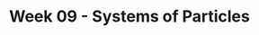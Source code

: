 ---
title: Week 09 - Systems of Particles
contents:
  - date: 2025-03-10
    items:
      - type: lecture
        topics:
          - Systems of Particles - Kinematics and Kinetics

  - date: 2025-03-12
    items:
      - type: lecture
        topics:
          - Exercises from Set 14
      - type: homework
        title: HW07 - System of Particles
        link: "https://drive.google.com/file/d/1JytzrfMCXAextGRrubdZPEgIFRnd-_EI/view?usp=share_link"
        due_date: 2025-03-19
      - type: exercise

  - date: 2025-03-14
    items:
      - type: lecture
        topics:
          - Kinematics of Rigid Bodies
          - Velocity and Acceleration Analysis of Two Material Points on a Rigid Body
      - type: problem_set
        title: Set 15 - Kinematics of Rigid Bodies
        description: Kinematics of Rigid Bodies
        link: "https://drive.google.com/file/d/1KOWP4zihUDZe9XPkCrq9AbNa0qIx6rjm/view?usp=share_link"

---